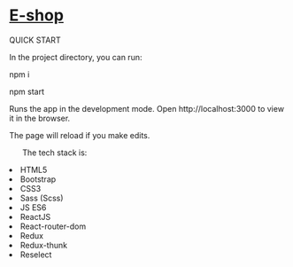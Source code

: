 <h1><a href="https://mykhalenych.github.io/airport-scoreboard/e-shop">E-shop</a></h1>
QUICK START

In the project directory, you can run:

npm i

npm start

Runs the app in the development mode.
Open http://localhost:3000 to view it in the browser.

The page will reload if you make edits.

<ul>The tech stack is:</ul>

<li>HTML5</li>
<li>Bootstrap</li>
<li>CSS3</li>
<li>Sass (Scss)</li>
<li>JS ES6</li>
<li>ReactJS</li>
<li>React-router-dom</li>
<li>Redux</li>
<li>Redux-thunk</li>
<li>Reselect</li>
